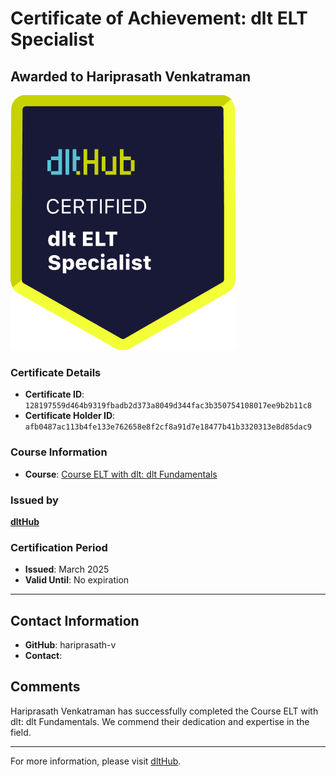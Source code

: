 
# Certificate of Achievement: dlt ELT Specialist

## Awarded to **Hariprasath Venkatraman**

![Course Image](../badges/dlt_ELT_specialist.png)

### Certificate Details
- **Certificate ID**: `128197559d464b9319fbadb2d373a8049d344fac3b350754108017ee9b2b11c8`
- **Certificate Holder ID**: `afb0487ac113b4fe133e762658e8f2cf8a91d7e18477b41b3320313e8d85dac9`

### Course Information
- **Course**: [Course ELT with dlt: dlt Fundamentals](https://github.com/dlt-hub/dlthub-education/tree/main/courses/dlt_fundamentals_dec_2024)

### Issued by
[**dltHub**](https://dlthub.com/) 

### Certification Period
- **Issued**: March 2025
- **Valid Until**: No expiration

---

## Contact Information
- **GitHub**: hariprasath-v
- **Contact**: 

## Comments
Hariprasath Venkatraman has successfully completed the Course ELT with dlt: dlt Fundamentals. We commend their dedication and expertise in the field.

---

For more information, please visit [dltHub](https://dlthub.com/).
    